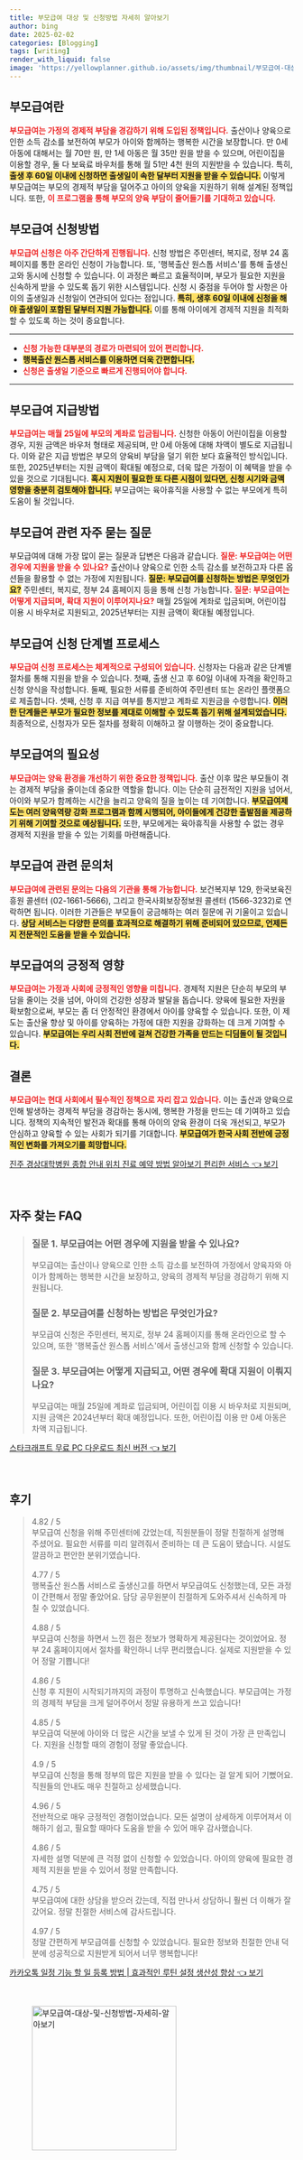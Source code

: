 ```yaml
---
title: 부모급여 대상 및 신청방법 자세히 알아보기
author: bing
date: 2025-02-02
categories: [Blogging]
tags: [writing]
render_with_liquid: false
image: 'https://yellowplanner.github.io/assets/img/thumbnail/부모급여-대상-및-신청방법-자세히-알아보기.webp'
---
```



<h2 id='부모급여란'>부모급여란</h2>

<p><b><span style="color: #ee2323;">부모급여는 가정의 경제적 부담을 경감하기 위해 도입된 정책입니다.</span></b> 출산이나 양육으로 인한 소득 감소를 보전하여 부모가 아이와 함께하는 행복한 시간을 보장합니다. 만 0세 아동에 대해서는 월 70만 원, 만 1세 아동은 월 35만 원을 받을 수 있으며, 어린이집을 이용할 경우, 둘 다 보육료 바우처를 통해 월 51만 4천 원의 지원받을 수 있습니다. 특히, <b><span style="background-color: #ffe066;">출생 후 60일 이내에 신청하면 출생일이 속한 달부터 지원을 받을 수 있습니다.</span></b> 이렇게 부모급여는 부모의 경제적 부담을 덜어주고 아이의 양육을 지원하기 위해 설계된 정책입니다. 또한, <b><span style="color: #ee2323;">이 프로그램을 통해 부모의 양육 부담이 줄어들기를 기대하고 있습니다.</span></b></p>

<h2 id='신청방법'>부모급여 신청방법</h2>

<p><b><span style="color: #ee2323;">부모급여 신청은 아주 간단하게 진행됩니다.</span></b> 신청 방법은 주민센터, 복지로, 정부 24 홈페이지를 통한 온라인 신청이 가능합니다. 또, '행복출산 원스톱 서비스'를 통해 출생신고와 동시에 신청할 수 있습니다. 이 과정은 빠르고 효율적이며, 부모가 필요한 지원을 신속하게 받을 수 있도록 돕기 위한 시스템입니다. 신청 시 중점을 두어야 할 사항은 아이의 출생일과 신청일이 연관되어 있다는 점입니다. <b><span style="background-color: #ffe066;">특히, 생후 60일 이내에 신청을 해야 출생일이 포함된 달부터 지원 가능합니다.</span></b> 이를 통해 아이에게 경제적 지원을 최적화할 수 있도록 하는 것이 중요합니다.</p>

<hr />

<ul>
    <li><b><span style="color: #ee2323;">신청 가능한 대부분의 경로가 마련되어 있어 편리합니다.</span></b></li>
    <li><b><span style="background-color: #ffe066;">행복출산 원스톱 서비스를 이용하면 더욱 간편합니다.</span></b></li>
    <li><b><span style="color: #ee2323;">신청은 출생일 기준으로 빠르게 진행되어야 합니다.</span></b></li>
</ul>

<hr />

<h2 id='지급방법'>부모급여 지급방법</h2>

<p><b><span style="color: #ee2323;">부모급여는 매월 25일에 부모의 계좌로 입금됩니다.</span></b> 신청한 아동이 어린이집을 이용할 경우, 지원 금액은 바우처 형태로 제공되며, 만 0세 아동에 대해 차액이 별도로 지급됩니다. 이와 같은 지급 방법은 부모의 양육비 부담을 덜기 위한 보다 효율적인 방식입니다. 또한, 2025년부터는 지원 금액이 확대될 예정으로, 더욱 많은 가정이 이 혜택을 받을 수 있을 것으로 기대됩니다. <b><span style="background-color: #ffe066;">혹시 지원이 필요한 또 다른 시점이 있다면, 신청 시기와 금액 영향을 충분히 검토해야 합니다.</span></b> 부모급여는 육아휴직을 사용할 수 없는 부모에게 특히 도움이 될 것입니다.</p>

<h2 id='자주 묻는 질문'>부모급여 관련 자주 묻는 질문</h2>

<p>부모급여에 대해 가장 많이 묻는 질문과 답변은 다음과 같습니다. <b><span style="color: #ee2323;">질문: 부모급여는 어떤 경우에 지원을 받을 수 있나요?</span></b> 출산이나 양육으로 인한 소득 감소를 보전하고자 다른 옵션들을 활용할 수 없는 가정에 지원됩니다. <b><span style="background-color: #ffe066;">질문: 부모급여를 신청하는 방법은 무엇인가요?</span></b> 주민센터, 복지로, 정부 24 홈페이지 등을 통해 신청 가능합니다. <b><span style="color: #ee2323;">질문: 부모급여는 어떻게 지급되며, 확대 지원이 이루어지나요?</span></b> 매월 25일에 계좌로 입금되며, 어린이집 이용 시 바우처로 지원되고, 2025년부터는 지원 금액이 확대될 예정입니다.</p>

<h2 id='단계별 프로세스'>부모급여 신청 단계별 프로세스</h2>

<p><b><span style="color: #ee2323;">부모급여 신청 프로세스는 체계적으로 구성되어 있습니다.</span></b> 신청자는 다음과 같은 단계별 절차를 통해 지원을 받을 수 있습니다. 첫째, 출생 신고 후 60일 이내에 자격을 확인하고 신청 양식을 작성합니다. 둘째, 필요한 서류를 준비하여 주민센터 또는 온라인 플랫폼으로 제출합니다. 셋째, 신청 후 지급 여부를 통지받고 계좌로 지원금을 수령합니다. <b><span style="background-color: #ffe066;">이러한 단계들은 부모가 필요한 정보를 제대로 이해할 수 있도록 돕기 위해 설계되었습니다.</span></b> 최종적으로, 신청자가 모든 절차를 정확히 이해하고 잘 이행하는 것이 중요합니다.</p>

<h2 id='부모급여의 필요성'>부모급여의 필요성</h2>

<p><b><span style="color: #ee2323;">부모급여는 양육 환경을 개선하기 위한 중요한 정책입니다.</span></b> 출산 이후 많은 부모들이 겪는 경제적 부담을 줄이는데 중요한 역할을 합니다. 이는 단순히 금전적인 지원을 넘어서, 아이와 부모가 함께하는 시간을 늘리고 양육의 질을 높이는 데 기여합니다. <b><span style="background-color: #ffe066;">부모급여제도는 여러 양육역량 강화 프로그램과 함께 시행되어, 아이들에게 건강한 출발점을 제공하기 위해 기여할 것으로 예상됩니다.</span></b> 또한, 부모에게는 육아휴직을 사용할 수 없는 경우 경제적 지원을 받을 수 있는 기회를 마련해줍니다.</p>

<h2 id='문의처'>부모급여 관련 문의처</h2>

<p><b><span style="color: #ee2323;">부모급여에 관련된 문의는 다음의 기관을 통해 가능합니다.</span></b> 보건복지부 129, 한국보육진흥원 콜센터 (02-1661-5666), 그리고 한국사회보장정보원 콜센터 (1566-3232)로 연락하면 됩니다. 이러한 기관들은 부모들이 궁금해하는 여러 질문에 귀 기울이고 있습니다. <b><span style="background-color: #ffe066;">상담 서비스는 다양한 문의를 효과적으로 해결하기 위해 준비되어 있으므로, 언제든지 전문적인 도움을 받을 수 있습니다.</span></b></p>

<h2 id='부모급여의 긍정적 영향'>부모급여의 긍정적 영향</h2>

<p><b><span style="color: #ee2323;">부모급여는 가정과 사회에 긍정적인 영향을 미칩니다.</span></b> 경제적 지원은 단순히 부모의 부담을 줄이는 것을 넘어, 아이의 건강한 성장과 발달을 돕습니다. 양육에 필요한 자원을 확보함으로써, 부모는 좀 더 안정적인 환경에서 아이를 양육할 수 있습니다. 또한, 이 제도는 출산율 향상 및 아이를 양육하는 가정에 대한 지원을 강화하는 데 크게 기여할 수 있습니다. <b><span style="background-color: #ffe066;">부모급여는 우리 사회 전반에 걸쳐 건강한 가족을 만드는 디딤돌이 될 것입니다.</span></b></p>

<h2 id='결론'>결론</h2>

<p><b><span style="color: #ee2323;">부모급여는 현대 사회에서 필수적인 정책으로 자리 잡고 있습니다.</span></b> 이는 출산과 양육으로 인해 발생하는 경제적 부담을 경감하는 동시에, 행복한 가정을 만드는 데 기여하고 있습니다. 정책의 지속적인 발전과 확대를 통해 아이의 양육 환경이 더욱 개선되고, 부모가 안심하고 양육할 수 있는 사회가 되기를 기대합니다. <b><span style="background-color: #ffe066;">부모급여가 한국 사회 전반에 긍정적인 변화를 가져오기를 희망합니다.</span></b></p>


<p><a class="click-button" title="진주 경상대학병원 종합 안내 위치 진료 예약 방법 알아보기 편리한 서비스" href="https://yellowplanner.github.io/posts/%EC%A7%84%EC%A3%BC-%EA%B2%BD%EC%83%81%EB%8C%80%ED%95%99%EB%B3%91%EC%9B%90-%EC%A2%85%ED%95%A9-%EC%95%88%EB%82%B4-%EC%9C%84%EC%B9%98-%EC%A7%84%EB%A3%8C-%EC%98%88%EC%95%BD-%EB%B0%A9%EB%B2%95-%EC%95%8C%EC%95%84%EB%B3%B4%EA%B8%B0-%ED%8E%B8%EB%A6%AC%ED%95%9C-%EC%84%9C%EB%B9%84%EC%8A%A4/" rel="dofollow">진주 경상대학병원 종합 안내 위치 진료 예약 방법 알아보기 편리한 서비스 👈 보기</a></p><br>
<h2 id='자주_찾는_FAQ'>자주 찾는 FAQ</h2>
<div itemscope="" itemtype="https://schema.org/FAQPage"> 
<blockquote> 
<div itemscope="" itemprop="mainEntity" itemtype="https://schema.org/Question"> 
<h3 itemprop="name">질문 1. 부모급여는 어떤 경우에 지원을 받을 수 있나요?</h3> 
<div itemscope="" itemprop="acceptedAnswer" itemtype="https://schema.org/Answer"> 
<span itemprop="text"> 
<p>부모급여는 출산이나 양육으로 인한 소득 감소를 보전하여 가정에서 양육자와 아이가 함께하는 행복한 시간을 보장하고, 양육의 경제적 부담을 경감하기 위해 지원됩니다.</p> 
</span> 
</div> 
</div> 
<div itemscope="" itemprop="mainEntity" itemtype="https://schema.org/Question"> 
<h3 itemprop="name">질문 2. 부모급여를 신청하는 방법은 무엇인가요?</h3> 
<div itemscope="" itemprop="acceptedAnswer" itemtype="https://schema.org/Answer"> 
<span itemprop="text"> 
<p>부모급여 신청은 주민센터, 복지로, 정부 24 홈페이지를 통해 온라인으로 할 수 있으며, 또한 '행복출산 원스톱 서비스'에서 출생신고와 함께 신청할 수 있습니다.</p> 
</span> 
</div> 
</div> 
<div itemscope="" itemprop="mainEntity" itemtype="https://schema.org/Question"> 
<h3 itemprop="name">질문 3. 부모급여는 어떻게 지급되고, 어떤 경우에 확대 지원이 이뤄지나요?</h3> 
<div itemscope="" itemprop="acceptedAnswer" itemtype="https://schema.org/Answer"> 
<span itemprop="text"> 
<p>부모급여는 매월 25일에 계좌로 입금되며, 어린이집 이용 시 바우처로 지원되며, 지원 금액은 2024년부터 확대 예정입니다. 또한, 어린이집 이용 만 0세 아동은 차액 지급됩니다.</p> 
</span> 
</div> 
</div> 
</blockquote> 
</div>
<p><a class="click-button" title="스타크래프트 무료 PC 다운로드 최신 버전" href="https://yellowplanner.github.io/posts/%EC%8A%A4%ED%83%80%ED%81%AC%EB%9E%98%ED%94%84%ED%8A%B8-%EB%AC%B4%EB%A3%8C-PC-%EB%8B%A4%EC%9A%B4%EB%A1%9C%EB%93%9C-%EC%B5%9C%EC%8B%A0-%EB%B2%84%EC%A0%84/" rel="dofollow">스타크래프트 무료 PC 다운로드 최신 버전 👈 보기</a></p><br>
<h2 id='후기'>후기</h2>
<div itemscope itemtype="https://schema.org/Product">
  <blockquote>
  <div itemprop="review" itemscope itemtype="https://schema.org/Review">
      <div itemprop="reviewRating" itemscope itemtype="https://schema.org/Rating"> <span itemprop="ratingValue">4.82</span> / <span itemprop="bestRating">5</span> </div>
      <span itemprop="reviewBody">부모급여 신청을 위해 주민센터에 갔었는데, 직원분들이 정말 친절하게 설명해 주셨어요. 필요한 서류를 미리 알려줘서 준비하는 데 큰 도움이 됐습니다. 시설도 깔끔하고 편안한 분위기였습니다.</span>
  </div>
  <br>
  <div itemprop="review" itemscope itemtype="https://schema.org/Review">
      <div itemprop="reviewRating" itemscope itemtype="https://schema.org/Rating"> <span itemprop="ratingValue">4.77</span> / <span itemprop="bestRating">5</span> </div>
      <span itemprop="reviewBody">행복출산 원스톱 서비스로 출생신고를 하면서 부모급여도 신청했는데, 모든 과정이 간편해서 정말 좋았어요. 담당 공무원분이 친절하게 도와주셔서 신속하게 마칠 수 있었습니다.</span>
  </div>
  <br>
  <div itemprop="review" itemscope itemtype="https://schema.org/Review">
      <div itemprop="reviewRating" itemscope itemtype="https://schema.org/Rating"> <span itemprop="ratingValue">4.88</span> / <span itemprop="bestRating">5</span> </div>
      <span itemprop="reviewBody">부모급여 신청을 하면서 느낀 점은 정보가 명확하게 제공된다는 것이었어요. 정부 24 홈페이지에서 절차를 확인하니 너무 편리했습니다. 실제로 지원받을 수 있어 정말 기쁩니다!</span>
  </div>
  <br>
  <div itemprop="review" itemscope itemtype="https://schema.org/Review">
      <div itemprop="reviewRating" itemscope itemtype="https://schema.org/Rating"> <span itemprop="ratingValue">4.86</span> / <span itemprop="bestRating">5</span> </div>
      <span itemprop="reviewBody">신청 후 지원이 시작되기까지의 과정이 투명하고 신속했습니다. 부모급여는 가정의 경제적 부담을 크게 덜어주어서 정말 유용하게 쓰고 있습니다!</span>
  </div>
  <br>
  <div itemprop="review" itemscope itemtype="https://schema.org/Review">
      <div itemprop="reviewRating" itemscope itemtype="https://schema.org/Rating"> <span itemprop="ratingValue">4.85</span> / <span itemprop="bestRating">5</span> </div>
      <span itemprop="reviewBody">부모급여 덕분에 아이와 더 많은 시간을 보낼 수 있게 된 것이 가장 큰 만족입니다. 지원을 신청할 때의 경험이 정말 좋았습니다.</span>
  </div>
  <br>
  <div itemprop="review" itemscope itemtype="https://schema.org/Review">
      <div itemprop="reviewRating" itemscope itemtype="https://schema.org/Rating"> <span itemprop="ratingValue">4.9</span> / <span itemprop="bestRating">5</span> </div>
      <span itemprop="reviewBody">부모급여 신청을 통해 정부의 많은 지원을 받을 수 있다는 걸 알게 되어 기뻤어요. 직원들의 안내도 매우 친절하고 상세했습니다.</span>
  </div>
  <br>
  <div itemprop="review" itemscope itemtype="https://schema.org/Review">
      <div itemprop="reviewRating" itemscope itemtype="https://schema.org/Rating"> <span itemprop="ratingValue">4.96</span> / <span itemprop="bestRating">5</span> </div>
      <span itemprop="reviewBody">전반적으로 매우 긍정적인 경험이었습니다. 모든 설명이 상세하게 이루어져서 이해하기 쉽고, 필요할 때마다 도움을 받을 수 있어 매우 감사했습니다.</span>
  </div>
  <br>
  <div itemprop="review" itemscope itemtype="https://schema.org/Review">
      <div itemprop="reviewRating" itemscope itemtype="https://schema.org/Rating"> <span itemprop="ratingValue">4.86</span> / <span itemprop="bestRating">5</span> </div>
      <span itemprop="reviewBody">자세한 설명 덕분에 큰 걱정 없이 신청할 수 있었습니다. 아이의 양육에 필요한 경제적 지원을 받을 수 있어서 정말 만족합니다.</span>
  </div>
  <br>
  <div itemprop="review" itemscope itemtype="https://schema.org/Review">
      <div itemprop="reviewRating" itemscope itemtype="https://schema.org/Rating"> <span itemprop="ratingValue">4.75</span> / <span itemprop="bestRating">5</span> </div>
      <span itemprop="reviewBody">부모급여에 대한 상담을 받으러 갔는데, 직접 만나서 상담하니 훨씬 더 이해가 잘 갔어요. 정말 친절한 서비스에 감사드립니다.</span>
  </div>
  <br>
  <div itemprop="review" itemscope itemtype="https://schema.org/Review">
      <div itemprop="reviewRating" itemscope itemtype="https://schema.org/Rating"> <span itemprop="ratingValue">4.97</span> / <span itemprop="bestRating">5</span> </div>
      <span itemprop="reviewBody">정말 간편하게 부모급여를 신청할 수 있었습니다. 필요한 정보와 친절한 안내 덕분에 성공적으로 지원받게 되어서 너무 행복합니다!</span>
  </div>
  </blockquote>
</div>
<p><a class="click-button" title="카카오톡 일정 기능 할 일 등록 방법 | 효과적인 루틴 설정 생산성 향상" href="https://yellowplanner.github.io/posts/%EC%B9%B4%EC%B9%B4%EC%98%A4%ED%86%A1-%EC%9D%BC%EC%A0%95-%EA%B8%B0%EB%8A%A5-%ED%95%A0-%EC%9D%BC-%EB%93%B1%EB%A1%9D-%EB%B0%A9%EB%B2%95-%ED%9A%A8%EA%B3%BC%EC%A0%81%EC%9D%B8-%EB%A3%A8%ED%8B%B4-%EC%84%A4%EC%A0%95-%EC%83%9D%EC%82%B0%EC%84%B1-%ED%96%A5%EC%83%81/" rel="dofollow">카카오톡 일정 기능 할 일 등록 방법 | 효과적인 루틴 설정 생산성 향상 👈 보기</a></p><br>
<figure class="image"><img src="https://yellowplanner.github.io/assets/img/thumbnail/부모급여-대상-및-신청방법-자세히-알아보기.webp" alt="부모급여-대상-및-신청방법-자세히-알아보기" width="256" height="256"></figure>